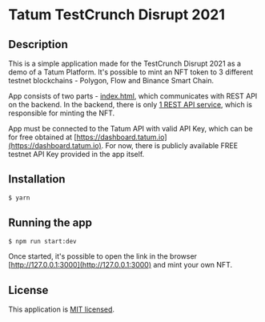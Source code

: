 # Tatum TestCrunch Disrupt 2021

## Description

This is a simple application made for the TestCrunch Disrupt 2021 as a demo of a Tatum Platform.
It's possible to mint an NFT token to 3 different testnet blockchains - Polygon, Flow and Binance Smart Chain.

App consists of two parts - [index.html](./client/index.html), which communicates with REST API on the backend.
In the backend, there is only [1 REST API service](./src/app.service.ts#L41), which is responsible for minting the NFT.

App must be connected to the Tatum API with valid API Key, which can be for free obtained at [https://dashboard.tatum.io](https://dashboard.tatum.io).
For now, there is publicly available FREE testnet API Key provided in the app itself.

## Installation

```bash
$ yarn
```

## Running the app

```bash
$ npm run start:dev
```

Once started, it's possible to open the link in the browser [http://127.0.0.1:3000](http://127.0.0.1:3000) and mint your own NFT.

## License

This application is [MIT licensed](LICENSE).
